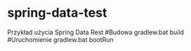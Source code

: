 # spring-data-test
Przykład użycia Spring Data Rest
#Budowa
gradlew.bat build
#Uruchomienie
gradlew.bat bootRun
